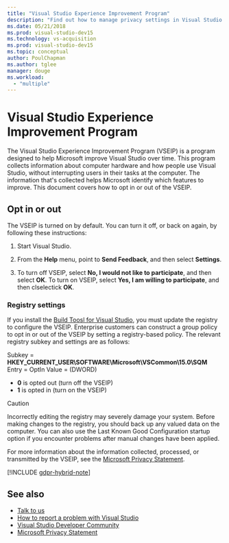 ```yaml
---
title: "Visual Studio Experience Improvement Program"
description: "Find out how to manage privacy settings in Visual Studio."
ms.date: 05/21/2018
ms.prod: visual-studio-dev15
ms.technology: vs-acquisition
ms.prod: visual-studio-dev15
ms.topic: conceptual
author: PoulChapman
ms.author: tglee
manager: douge
ms.workload:
  - "multiple"
---
```

# Visual Studio Experience Improvement Program

The Visual Studio Experience Improvement Program (VSEIP) is a program designed to help Microsoft improve Visual Studio over time. This program collects information about computer hardware and how people use Visual Studio, without interrupting users in their tasks at the computer. The information that's collected helps Microsoft identify which features to improve. This document covers how to opt in or out of the VSEIP.

## Opt in or out

The VSEIP is turned on by default. You can turn it off, or back on again, by following these instructions:

1. Start Visual Studio.

1. From the **Help** menu, point to **Send Feedback**, and then select **Settings**.

1. To turn off VSEIP, select **No, I would not like to participate**, and then select **OK**.
   To turn on VSEIP, select **Yes, I am willing to participate**, and then clselectick **OK**.

### Registry settings

If you install the [Build Toosl for Visual Studio](https://www.visualstudio.com/downloads/#build-tools-for-visual-studio-2017), you must update the registry to configure the VSEIP. Enterprise customers can construct a group policy to opt in or out of the VSEIP by setting a registry-based policy. The relevant registry subkey and settings are as follows:

Subkey = **HKEY_CURRENT_USER\SOFTWARE\Microsoft\VSCommon\15.0\SQM**
Entry = OptIn
Value = (DWORD)
- **0** is opted out (turn off the VSEIP)
- **1** is opted in (turn on the VSEIP)

> [!CAUTION]
> Incorrectly editing the registry may severely damage your system. Before making changes to the registry, you should back up any valued data on the computer. You can also use the Last Known Good Configuration startup option if you encounter problems after manual changes have been applied.

For more information about the information collected, processed, or transmitted by the VSEIP, see the [Microsoft Privacy Statement](https://privacy.microsoft.com/privacystatement).

[!INCLUDE [gdpr-hybrid-note](../misc/includes/gdpr-hybrid-note.md)]

## See also

* [Talk to us](../ide/talk-to-us.md)
* [How to report a problem with Visual Studio](../ide/how-to-report-a-problem-with-visual-studio-2017.md)
* [Visual Studio Developer Community](https://developercommunity.visualstudio.com/)
* [Microsoft Privacy Statement](https://privacy.microsoft.com/privacystatement)